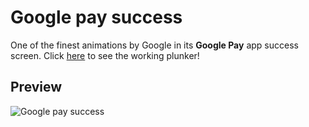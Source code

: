 # Google pay success
One of the finest animations by Google in its **Google Pay** app success screen. Click [here](https://codepen.io/prateek1729/pen/NJrLZb) to see the working plunker!

## Preview

![Google pay success](https://user-images.githubusercontent.com/9201182/54586640-adc2cd80-4a43-11e9-8f22-0a92257b5f1b.gif)
